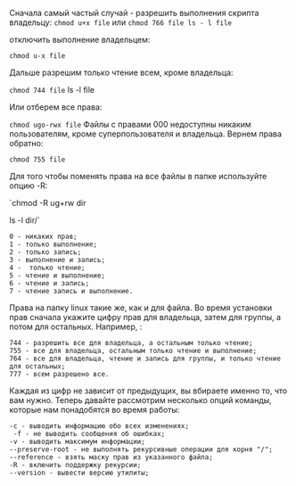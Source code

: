 Сначала самый частый случай - разрешить выполнения скрипта владельцу:
`chmod u+x file`
или
`chmod 766 file
ls - l file`

отключить выполнение владельцем:

`chmod u-x file`

Дальше разрешим только чтение всем, кроме владельца:

`chmod 744 file`
ls -l file

Или отберем все права:

`chmod ugo-rwx file`
Файлы с правами 000 недоступны никаким пользователям, кроме суперпользователя и владельца. Вернем права обратно:

`chmod 755 file`

 Для того чтобы поменять права на все файлы в папке используйте опцию -R:

`chmod -R ug+rw dir

ls -l dir/`


    0 - никаких прав;
    1 - только выполнение;
    2 - только запись;
    3 - выполнение и запись;
    4 -  только чтение;
    5 - чтение и выполнение;
    6 - чтение и запись;
    7 - чтение запись и выполнение.

Права на папку linux такие же, как и для файла. Во время установки прав сначала укажите цифру прав для владельца, затем для группы, а потом для остальных. Например, :

    744 - разрешить все для владельца, а остальным только чтение;
    755 - все для владельца, остальным только чтение и выполнение;
    764 - все для владельца, чтение и запись для группы, и только чтение для остальных;
    777 - всем разрешено все.

Каждая из цифр не зависит от предыдущих, вы вбираете именно то, что вам нужно. Теперь давайте рассмотрим несколько опций команды, которые нам понадобятся во время работы:

    -c - выводить информацию обо всех изменениях;
     -f - не выводить сообщения об ошибках;
    -v - выводить максимум информации;
    --preserve-root - не выполнять рекурсивные операции для корня "/";
    --reference - взять маску прав из указанного файла;
    -R - включить поддержку рекурсии;
    --version - вывести версию утилиты;
